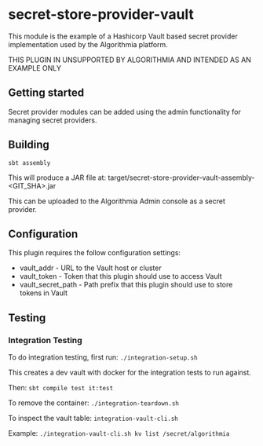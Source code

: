 secret-store-provider-vault
==============================

This module is the example of a Hashicorp Vault based secret provider implementation used by the
Algorithmia platform.

THIS PLUGIN IN UNSUPPORTED BY ALGORITHMIA AND INTENDED AS AN EXAMPLE ONLY

## Getting started

Secret provider modules can be added using the admin functionality for managing secret providers. 

## Building

`sbt assembly`

This will produce a JAR file at:
target/secret-store-provider-vault-assembly-<GIT_SHA>.jar

This can be uploaded to the Algorithmia Admin console as a secret provider.

## Configuration

This plugin requires the follow configuration settings:

* vault_addr - URL to the Vault host or cluster
* vault_token - Token that this plugin should use to access Vault
* vault_secret_path - Path prefix that this plugin should use to store tokens in Vault

## Testing

### Integration Testing

To do integration testing, first run:
`./integration-setup.sh`

This creates a dev vault with docker for the integration tests to run against.

Then:
`sbt compile test it:test`


To remove the container:
`./integration-teardown.sh`

To inspect the vault table:
`integration-vault-cli.sh`

Example:
`./integration-vault-cli.sh kv list /secret/algorithmia`



